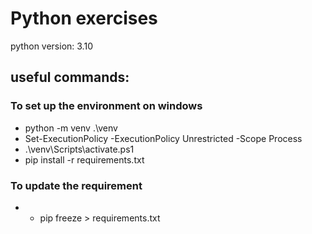 # Python exercises

python version: 3.10

## useful commands:


### To set up the environment on windows

- python -m venv .\venv
- Set-ExecutionPolicy -ExecutionPolicy Unrestricted -Scope Process
- .\venv\Scripts\activate.ps1
- pip install -r requirements.txt

### To update the requirement

- - pip freeze > requirements.txt